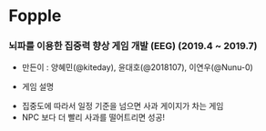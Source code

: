 # Fopple

### 뇌파를 이용한 집중력 향상 게임 개발 (EEG) (2019.4 ~ 2019.7)

- 만든이 : 양혜민(@kiteday), 윤대호(@2018107), 이연우(@Nunu-0)

* 게임 설명
- 집중도에 따라서 일정 기준을 넘으면 사과 게이지가 차는 게임
- NPC 보다 더 빨리 사과를 떨어트리면 성공!
